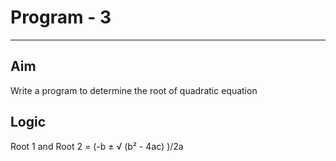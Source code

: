 # Program - 3

---

## Aim

Write a program to determine the root of quadratic equation

## Logic

Root 1 and Root 2 = (-b ± √ (b² - 4ac) )/2a
